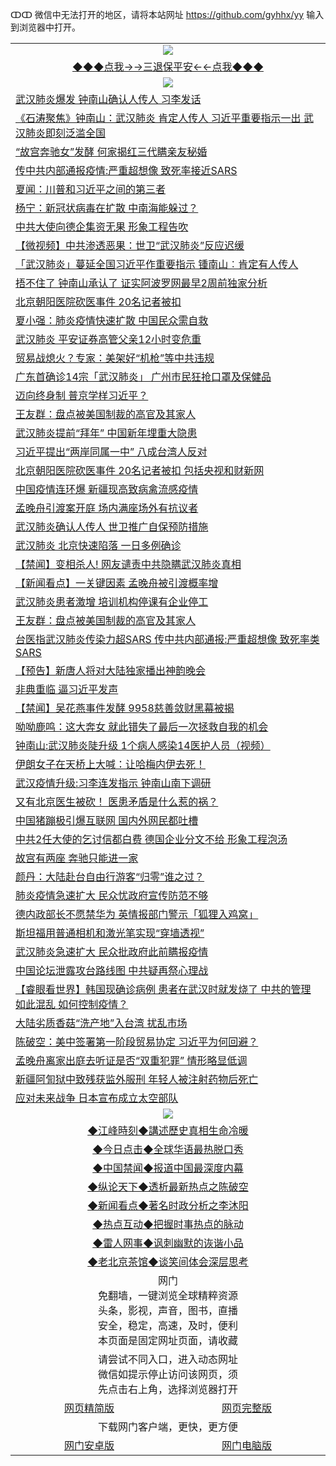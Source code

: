 ↀↀ 微信中无法打开的地区，请将本站网址 https://github.com/gyhhx/yy 输入到浏览器中打开。 

 <table>
  <tr>
    <td colspan="2" align=center><img src="https://github.com/gyhhx/image-upload/blob/master/3t.jpg"></td>
 </tr>
 <tr><td colspan="2" align="center"><a href="https://xball.casa/oo.aspx?name=ogQuit&key=eqxowaguscvmxdgc&from=yy">◆◆◆点我→→三退保平安←←点我◆◆◆</a></td></tr>
  <tr>
    <td colspan="2" align=center><img src="https://cdn.jsdelivr.net/gh/gyoupiodf/im1/%E7%BD%91%E9%97%A8%E6%96%B0%E9%97%BB1.jpg"></td>
 </tr>
<tr><td colspan="2" align="left"><a href="https://xball.casa/oo.aspx?name=c1119843&key=eqxowaguscvmxdgc&from=yy">武汉肺炎爆发 钟南山确认人传人 习李发话</a></td></tr>
<tr><td colspan="2" align="left"><a href="https://xball.casa/oo.aspx?name=c1119885&key=eqxowaguscvmxdgc&from=yy">《石涛聚焦》钟南山：武汉肺炎 肯定人传人 习近平重要指示一出 武汉肺炎即刻泛滥全国</a></td></tr>
<tr><td colspan="2" align="left"><a href="https://xball.casa/oo.aspx?name=c1119874&key=eqxowaguscvmxdgc&from=yy">“故宫奔驰女”发酵 何家揭红三代瞒亲友秘婚</a></td></tr>
<tr><td colspan="2" align="left"><a href="https://xball.casa/oo.aspx?name=c1119883&key=eqxowaguscvmxdgc&from=yy">传中共内部通报疫情:严重超想像 致死率接近SARS</a></td></tr>
<tr><td colspan="2" align="left"><a href="https://xball.casa/oo.aspx?name=c1119891&key=eqxowaguscvmxdgc&from=yy">夏闻：川普和习近平之间的第三者</a></td></tr>
<tr><td colspan="2" align="left"><a href="https://xball.casa/oo.aspx?name=c1119929&key=eqxowaguscvmxdgc&from=yy">杨宁：新冠状病毒在扩散 中南海能躲过？</a></td></tr>
<tr><td colspan="2" align="left"><a href="https://xball.casa/oo.aspx?name=c1119928&key=eqxowaguscvmxdgc&from=yy">中共大使向德企集资无果 形象工程告吹</a></td></tr>
<tr><td colspan="2" align="left"><a href="https://xball.casa/oo.aspx?name=c1119952&key=eqxowaguscvmxdgc&from=yy">【微视频】中共渗透恶果：世卫“武汉肺炎”反应迟缓</a></td></tr>
<tr><td colspan="2" align="left"><a href="https://xball.casa/oo.aspx?name=c1119942&key=eqxowaguscvmxdgc&from=yy">「武汉肺炎」蔓延全国习近平作重要指示 锺南山︰肯定有人传人</a></td></tr>
<tr><td colspan="2" align="left"><a href="https://xball.casa/oo.aspx?name=c1119916&key=eqxowaguscvmxdgc&from=yy">捂不住了 钟南山承认了 证实阿波罗网最早2周前独家分析</a></td></tr>
<tr><td colspan="2" align="left"><a href="https://xball.casa/oo.aspx?name=c1119898&key=eqxowaguscvmxdgc&from=yy">北京朝阳医院砍医事件 20名记者被扣</a></td></tr>
<tr><td colspan="2" align="left"><a href="https://xball.casa/oo.aspx?name=c1119900&key=eqxowaguscvmxdgc&from=yy">夏小强：肺炎疫情快速扩散 中国民众需自救</a></td></tr>
<tr><td colspan="2" align="left"><a href="https://xball.casa/oo.aspx?name=c1119890&key=eqxowaguscvmxdgc&from=yy">武汉肺炎 平安证券高管父亲12小时变危重</a></td></tr>
<tr><td colspan="2" align="left"><a href="https://xball.casa/oo.aspx?name=c1119888&key=eqxowaguscvmxdgc&from=yy">贸易战熄火？专家：美架好“机枪”等中共违规</a></td></tr>
<tr><td colspan="2" align="left"><a href="https://xball.casa/oo.aspx?name=c1119943&key=eqxowaguscvmxdgc&from=yy">广东首确诊14宗「武汉肺炎」 广州市民狂抢口罩及保健品</a></td></tr>
<tr><td colspan="2" align="left"><a href="https://xball.casa/oo.aspx?name=c1119936&key=eqxowaguscvmxdgc&from=yy">迈向终身制 普京学样习近平？</a></td></tr>
<tr><td colspan="2" align="left"><a href="https://xball.casa/oo.aspx?name=c1119875&key=eqxowaguscvmxdgc&from=yy">王友群：盘点被美国制裁的高官及其家人</a></td></tr>
<tr><td colspan="2" align="left"><a href="https://xball.casa/oo.aspx?name=c1119968&key=eqxowaguscvmxdgc&from=yy">武汉肺炎提前“拜年” 中国新年埋重大隐患</a></td></tr>
<tr><td colspan="2" align="left"><a href="https://xball.casa/oo.aspx?name=c1119923&key=eqxowaguscvmxdgc&from=yy">习近平提出“两岸同属一中” 八成台湾人反对</a></td></tr>
<tr><td colspan="2" align="left"><a href="https://xball.casa/oo.aspx?name=c1119932&key=eqxowaguscvmxdgc&from=yy">北京朝阳医院砍医事件 20名记者被扣 包括央视和财新网</a></td></tr>
<tr><td colspan="2" align="left"><a href="https://xball.casa/oo.aspx?name=c1119981&key=eqxowaguscvmxdgc&from=yy">中国疫情连环爆 新疆现高致病禽流感疫情</a></td></tr>
<tr><td colspan="2" align="left"><a href="https://xball.casa/oo.aspx?name=c1119935&key=eqxowaguscvmxdgc&from=yy">孟晚舟引渡案开庭 场内满座场外有抗议者</a></td></tr>
<tr><td colspan="2" align="left"><a href="https://xball.casa/oo.aspx?name=c1119873&key=eqxowaguscvmxdgc&from=yy">武汉肺炎确认人传人 世卫推广自保预防措施</a></td></tr>
<tr><td colspan="2" align="left"><a href="https://xball.casa/oo.aspx?name=c1119864&key=eqxowaguscvmxdgc&from=yy">武汉肺炎 北京快速陷落 一日多例确诊</a></td></tr>
<tr><td colspan="2" align="left"><a href="https://xball.casa/oo.aspx?name=c1119954&key=eqxowaguscvmxdgc&from=yy">【禁闻】变相杀人! 网友谴责中共隐瞒武汉肺炎真相</a></td></tr>
<tr><td colspan="2" align="left"><a href="https://xball.casa/oo.aspx?name=c1119889&key=eqxowaguscvmxdgc&from=yy">【新闻看点】一关键因素 孟晚舟被引渡概率增</a></td></tr>
<tr><td colspan="2" align="left"><a href="https://xball.casa/oo.aspx?name=c1119965&key=eqxowaguscvmxdgc&from=yy">武汉肺炎患者激增 培训机构停课有企业停工</a></td></tr>
<tr><td colspan="2" align="left"><a href="https://xball.casa/oo.aspx?name=c1119901&key=eqxowaguscvmxdgc&from=yy">王友群：盘点被美国制裁的高官及其家人</a></td></tr>
<tr><td colspan="2" align="left"><a href="https://xball.casa/oo.aspx?name=c1119958&key=eqxowaguscvmxdgc&from=yy">台医指武汉肺炎传染力超SARS 传中共内部通报:严重超想像 致死率类SARS</a></td></tr>
<tr><td colspan="2" align="left"><a href="https://xball.casa/oo.aspx?name=c1119959&key=eqxowaguscvmxdgc&from=yy">【预告】新唐人将对大陆独家播出神韵晚会</a></td></tr>
<tr><td colspan="2" align="left"><a href="https://xball.casa/oo.aspx?name=c1119996&key=eqxowaguscvmxdgc&from=yy">非典重临 逼习近平发声</a></td></tr>
<tr><td colspan="2" align="left"><a href="https://xball.casa/oo.aspx?name=c1119953&key=eqxowaguscvmxdgc&from=yy">【禁闻】吴花燕事件发酵 9958慈善敛财黑幕被揭</a></td></tr>
<tr><td colspan="2" align="left"><a href="https://xball.casa/oo.aspx?name=c1120000&key=eqxowaguscvmxdgc&from=yy">呦呦鹿鸣：这大奔女 就此错失了最后一次拯救自我的机会</a></td></tr>
<tr><td colspan="2" align="left"><a href="https://xball.casa/oo.aspx?name=c1119884&key=eqxowaguscvmxdgc&from=yy">钟南山:武汉肺炎陡升级 1个病人感染14医护人员（视频）</a></td></tr>
<tr><td colspan="2" align="left"><a href="https://xball.casa/oo.aspx?name=c1119894&key=eqxowaguscvmxdgc&from=yy">伊朗女子在天桥上大喊：让哈梅内伊去死！</a></td></tr>
<tr><td colspan="2" align="left"><a href="https://xball.casa/oo.aspx?name=c1119858&key=eqxowaguscvmxdgc&from=yy">武汉疫情升级:习李连发指示 钟南山南下调研</a></td></tr>
<tr><td colspan="2" align="left"><a href="https://xball.casa/oo.aspx?name=c1119934&key=eqxowaguscvmxdgc&from=yy">又有北京医生被砍！ 医患矛盾是什么惹的祸？</a></td></tr>
<tr><td colspan="2" align="left"><a href="https://xball.casa/oo.aspx?name=c1119880&key=eqxowaguscvmxdgc&from=yy">中国猪蹦极引爆互联网 国内外网民都吐槽</a></td></tr>
<tr><td colspan="2" align="left"><a href="https://xball.casa/oo.aspx?name=c1119974&key=eqxowaguscvmxdgc&from=yy">中共2任大使的乞讨信都白费 德国企业分文不给 形象工程泡汤</a></td></tr>
<tr><td colspan="2" align="left"><a href="https://xball.casa/oo.aspx?name=c1119922&key=eqxowaguscvmxdgc&from=yy">故宫有两座 奔驰只能进一家</a></td></tr>
<tr><td colspan="2" align="left"><a href="https://xball.casa/oo.aspx?name=c1119908&key=eqxowaguscvmxdgc&from=yy">颜丹：大陆赴台自由行游客“归零”谁之过？</a></td></tr>
<tr><td colspan="2" align="left"><a href="https://xball.casa/oo.aspx?name=c1119924&key=eqxowaguscvmxdgc&from=yy">肺炎疫情急速扩大 民众忧政府宣传防范不够</a></td></tr>
<tr><td colspan="2" align="left"><a href="https://xball.casa/oo.aspx?name=c1119941&key=eqxowaguscvmxdgc&from=yy">德内政部长不愿禁华为 英情报部门警示「狐狸入鸡窝」</a></td></tr>
<tr><td colspan="2" align="left"><a href="https://xball.casa/oo.aspx?name=c1119915&key=eqxowaguscvmxdgc&from=yy">斯坦福用普通相机和激光笔实现“穿墙透视”</a></td></tr>
<tr><td colspan="2" align="left"><a href="https://xball.casa/oo.aspx?name=c1119950&key=eqxowaguscvmxdgc&from=yy">武汉肺炎急速扩大 民众批政府此前瞒报疫情</a></td></tr>
<tr><td colspan="2" align="left"><a href="https://xball.casa/oo.aspx?name=c1119930&key=eqxowaguscvmxdgc&from=yy">中国论坛泄露攻台路线图 中共疑再祭心理战</a></td></tr>
<tr><td colspan="2" align="left"><a href="https://xball.casa/oo.aspx?name=c1119893&key=eqxowaguscvmxdgc&from=yy">【睿眼看世界】韩国现确诊病例 患者在武汉时就发烧了 中共的管理如此混乱 如何控制疫情？</a></td></tr>
<tr><td colspan="2" align="left"><a href="https://xball.casa/oo.aspx?name=c1119881&key=eqxowaguscvmxdgc&from=yy">大陆劣质香菇“洗产地”入台湾  扰乱市场</a></td></tr>
<tr><td colspan="2" align="left"><a href="https://xball.casa/oo.aspx?name=c1119892&key=eqxowaguscvmxdgc&from=yy">陈破空：美中签署第一阶段贸易协定 习近平为何回避？</a></td></tr>
<tr><td colspan="2" align="left"><a href="https://xball.casa/oo.aspx?name=c1119957&key=eqxowaguscvmxdgc&from=yy">孟晚舟离家出庭去听证是否“双重犯罪” 情形略显低调</a></td></tr>
<tr><td colspan="2" align="left"><a href="https://xball.casa/oo.aspx?name=c1119926&key=eqxowaguscvmxdgc&from=yy">新疆阿訇狱中致残获监外服刑 年轻人被注射药物后死亡</a></td></tr>
<tr><td colspan="2" align="left"><a href="https://xball.casa/oo.aspx?name=c1119960&key=eqxowaguscvmxdgc&from=yy">应对未来战争 日本宣布成立太空部队</a></td></tr>

 <tr>
   <td colspan="2" align=center><img src="https://cdn.jsdelivr.net/gh/gyoupiodf/im1/jf-1.jpg"></td>
  </tr>
   <tr>
   <td colspan="2" align=center> 
<a href="https://xball.casa/oo.aspx?name=c922850&key=eqxowaguscvmxdgc&from=yy&tag=9877">◆江峰時刻◆講述歷史真相生命冷暖</a><br/>
    </td>
  </tr>
   <tr>
   <td colspan="2" align=center> 
<a href="https://xball.casa/oo.aspx?name=c816850&key=eqxowaguscvmxdgc&from=yy&tag=9877">◆今日点击◆全球华语最热脱口秀</a><br/>
    </td>
  </tr>
  <tr>
  <td colspan="2" align=center>
<a href="https://xball.casa/oo.aspx?name=c816860&key=eqxowaguscvmxdgc&from=yy&tag=99733110">◆中国禁闻◆报道中国最深度内幕</a><br/>
   </tr>
  <tr>
     <td colspan="2" align=center>
<a href="https://xball.casa/oo.aspx?name=c816855&key=eqxowaguscvmxdgc&from=yy&tag=997110">◆纵论天下◆透析最新热点之陈破空</a><br/>
   </tr>
   <tr>
      <td colspan="2" align=center>
<a href="https://xball.casa/oo.aspx?name=c838308&key=eqxowaguscvmxdgc&from=yy&tag=9973110">◆新闻看点◆著名时政分析之李沐阳</a><br/>
   </tr>
   <tr>
     <td colspan="2" align=center>
<a href="https://xball.casa/oo.aspx?name=c816852&key=eqxowaguscvmxdgc&from=yy&tag=9733110">◆热点互动◆把握时事热点的脉动</a><br/>
   </tr>
   <tr>
      <td colspan="2" align=center>
<a href="https://xball.casa/oo.aspx?name=c816694&key=eqxowaguscvmxdgc&from=yy&tag=93310">◆雷人网事◆讽刺幽默的诙谐小品</a><br/>
   </tr>
   <tr>
    <td colspan="2" align=center>
<a href="https://xball.casa/oo.aspx?name=c816650&key=eqxowaguscvmxdgc&from=yy&tag=9973110">◆老北京茶馆◆谈笑间体会深层思考</a><br/>
   </tr>
<tr>
    <td colspan="2" align="center">网门<br/>免翻墙，一键浏览全球精粹资源<br/>头条，影视，声音，图书，直播<br/>安全，稳定，高速，及时，便利<br/>本页面是固定网址页面，请收藏</td>
  <tr>
  <tr>
    <td colspan="2" align="center">请尝试不同入口，进入动态网址<br/>微信如提示停止访问该网页，须<br/>先点击右上角，选择浏览器打开</td>
  <tr>  
  <tr>
    <td align="center"><a href="https://gitcdn.xyz/repo/otiny/up/master/show002.htm">网页精简版</a></td>
    <td align="center"><a href="https://gitcdn.xyz/repo/otiny/up/master/show001.htm">网页完整版</a></td>
  </tr>
  <tr>
    <td colspan="2" align="center">下载网门客户端，更快，更方便</td>
  <tr>
  <tr>
    <td align="center"><a href="https://raw.githubusercontent.com/opipe/up/master/oGatea.apk">网门安卓版</a></td>
    <td align="center"><a href="https://raw.githubusercontent.com/opipe/up/master/oGate.zip">网门电脑版</a></td>
  </tr>

</table>

